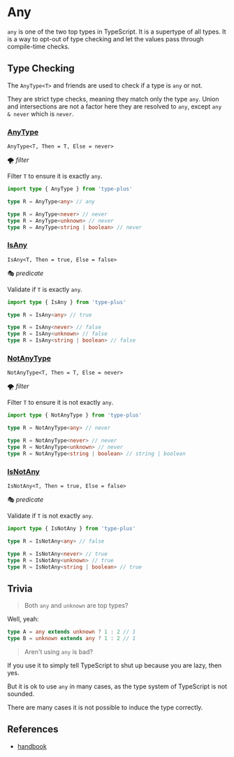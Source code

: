 # Any

`any` is one of the two top types in TypeScript.
It is a supertype of all types.
It is a way to opt-out of type checking and let the values pass through compile-time checks.

## Type Checking

The `AnyType<T>` and friends are used to check if a type is `any` or not.

They are strict type checks, meaning they match only the type `any`.
Union and intersections are not a factor here they are resolved to `any`,
except `any & never` which is `never`.

### [AnyType](./any_type.ts)

`AnyType<T, Then = T, Else = never>`

🌪️ *filter*

Filter `T` to ensure it is exactly `any`.

```ts
import type { AnyType } from 'type-plus'

type R = AnyType<any> // any

type R = AnyType<never> // never
type R = AnyType<unknown> // never
type R = AnyType<string | boolean> // never
```

### [IsAny](./is_any.ts)

`IsAny<T, Then = true, Else = false>`

🎭 *predicate*

Validate if `T` is exactly `any`.

```ts
import type { IsAny } from 'type-plus'

type R = IsAny<any> // true

type R = IsAny<never> // false
type R = IsAny<unknown> // false
type R = IsAny<string | boolean> // false
```

### [NotAnyType](./not_any_type.ts)

`NotAnyType<T, Then = T, Else = never>`

🌪️ *filter*

Filter `T` to ensure it is not exactly `any`.

```ts
import type { NotAnyType } from 'type-plus'

type R = NotAnyType<any> // never

type R = NotAnyType<never> // never
type R = NotAnyType<unknown> // never
type R = NotAnyType<string | boolean> // string | boolean
```

### [IsNotAny](./is_not_any.ts)

`IsNotAny<T, Then = true, Else = false>`

🎭 *predicate*

Validate if `T` is not exactly `any`.

```ts
import type { IsNotAny } from 'type-plus'

type R = IsNotAny<any> // false

type R = IsNotAny<never> // true
type R = IsNotAny<unknown> // true
type R = IsNotAny<string | boolean> // true
```

## Trivia

> Both `any` and `unknown` are top types?

Well, yeah:

```ts
type A = any extends unknown ? 1 : 2 // 1
type B = unknown extends any ? 1 : 2 // 1
```

> Aren't using `any` is bad?

If you use it to simply tell TypeScript to shut up because you are lazy, then yes.

But it is ok to use `any` in many cases, as the type system of TypeScript is not sounded.

There are many cases it is not possible to induce the type correctly.

## References

- [handbook]

[handbook]: https://www.typescriptlang.org/docs/handbook/2/everyday-types.html#any
